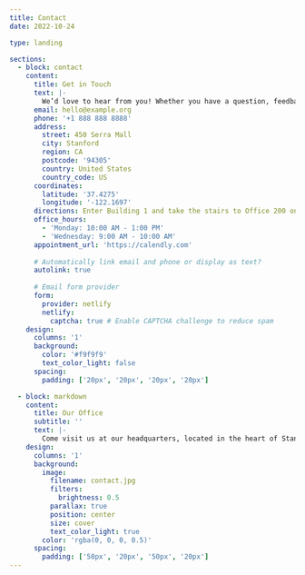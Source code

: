 ```yaml
---
title: Contact
date: 2022-10-24

type: landing

sections:
  - block: contact
    content:
      title: Get in Touch
      text: |-
        We’d love to hear from you! Whether you have a question, feedback, or just want to say hello, feel free to reach out using the contact details below or schedule an appointment with us.
      email: hello@example.org
      phone: '+1 888 888 8888'
      address:
        street: 450 Serra Mall
        city: Stanford
        region: CA
        postcode: '94305'
        country: United States
        country_code: US
      coordinates:
        latitude: '37.4275'
        longitude: '-122.1697'
      directions: Enter Building 1 and take the stairs to Office 200 on Floor 2.
      office_hours:
        - 'Monday: 10:00 AM - 1:00 PM'
        - 'Wednesday: 9:00 AM - 10:00 AM'
      appointment_url: 'https://calendly.com'
    
      # Automatically link email and phone or display as text?
      autolink: true
    
      # Email form provider
      form:
        provider: netlify
        netlify:
          captcha: true # Enable CAPTCHA challenge to reduce spam
    design:
      columns: '1'
      background:
        color: '#f9f9f9'
        text_color_light: false
      spacing:
        padding: ['20px', '20px', '20px', '20px']

  - block: markdown
    content:
      title: Our Office
      subtitle: ''
      text: |-
        Come visit us at our headquarters, located in the heart of Stanford. Our friendly staff is ready to assist you during office hours. For a smoother experience, we recommend booking an appointment in advance.
    design:
      columns: '1'
      background:
        image: 
          filename: contact.jpg
          filters:
            brightness: 0.5
          parallax: true
          position: center
          size: cover
          text_color_light: true
        color: 'rgba(0, 0, 0, 0.5)'
      spacing:
        padding: ['50px', '20px', '50px', '20px']
---
```


